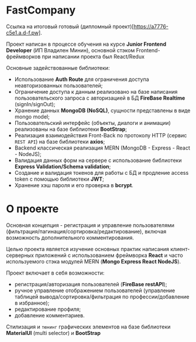 # FastCompany

Ссылка на итоговый готовый (дипломный проект)[https://a7776-c5e1.a.d-f.pw].

Проект написан в процессе обучения на курсе **Junior Frontend Developer** (ИП Владилен Минин), основной стэком Frontend-фреймворков при написании проекта был React/Redux

Основные задействованные библиотеки:

- Использование **Auth Route** для ограничения доступа неавторизованных пользователей;
- Ограничение доступа к данным реализовано на базе написания пользовательского запроса с авторизацией в БД **FireBase Realtime** (signIn/signOut);
- Хранение данных **MongoDB (NoSQL)**, сущности представлены в виде mongo model;
- Пользовательский интерфейс (объекты, диалоги и анимации) реализованы на базе библиотеки **BootStrap**;
- Реализация взаимодействия Front-Back по протоколу HTTP (сервис `REST API`) на базе библиотеки **axios**;
- Backеnd классическая реализация MERN (MongoDB - Express - React - NodeJS);
- Валидация данных форм на сервере с использование библиотеки **Express Validation/Schema validation**;
- Cоздание и валидация токенов для работы с БД и продление access token с помощью библиотеки **JWT**;
- Хранение хэш пароля и его проверка в **bcrypt**.

# О проекте
Основная концепция - регистрация и управление пользователями (фильтрация/пагинация/сортировка/редактирование), включая возможность дополнительного комментирования.

Целью проекта является изучение основных практик написания клиент-серверных приложений с использованием фреймворка **React** и часто используемого стэка модулей MERN (**Mongo Express React NodeJS**).

Проект включает в себя возможности:
- регистрация/авторизация пользователей (**FireBase restAPI**);
- ручное управление отображением пользователей (управление таблицей вывода/сортировка/фильтрация по профессии/добавление в избранное);
- редактирование профиля;
- добавление комментариев.

Стилизация и `тюнинг` графических элементов на базе библиотеки **MaterialUI** (multi selector) и **BootStrap**
